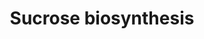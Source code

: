 ---
annotations:
- id: PW:0001342
  parent: classic metabolic pathway
  type: Pathway Ontology
  value: sucrose biosynthetic pathway
authors:
- M.Braymer
- MaintBot
- AlexanderPico
- Thomas
- Egonw
- Ddigles
- DeSl
- Eweitz
description: ''
last-edited: 2021-05-20
organisms:
- Saccharomyces cerevisiae
redirect_from:
- /index.php/Pathway:WP14
- /instance/WP14
- /instance/WP14_r117341
revision: r117341
schema-jsonld:
- '@context': https://schema.org/
  '@id': https://wikipathways.github.io/pathways/WP14.html
  '@type': Dataset
  creator:
    '@type': Organization
    name: WikiPathways
  description: ''
  keywords:
  - ADP
  - ATP
  - FBP1
  - H2O
  - PGI1
  - PGM1
  - PGM2
  - Sucrose-6-phosphate
  - UDP
  - UDP-D-glucose
  - UGP1
  - UTP
  - YHL012W
  - fructose
  - fructose-6-phosphate
  - glucose-1-phosphate
  - glucose-6-phosphate
  - phosphate
  - pyrophosphate
  - sucrose
  license: CC0
  name: Sucrose biosynthesis
seo: CreativeWork
title: Sucrose biosynthesis
wpid: WP14
---